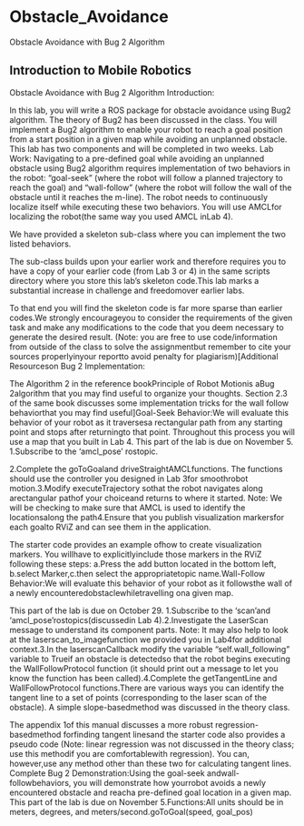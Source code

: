 # Obstacle_Avoidance

Obstacle Avoidance with Bug 2 Algorithm

## Introduction to Mobile Robotics

Obstacle Avoidance with Bug 2 Algorithm Introduction:

In this lab, you will write a ROS package for obstacle avoidance using Bug2 algorithm. The theory of Bug2 has been discussed in the class. You will implement a Bug2 algorithm to enable your robot to reach a goal position from a start position in a given map while avoiding an unplanned obstacle.  This lab has two components and will be completed in two weeks. Lab Work: Navigating  to  a  pre-defined  goal  while  avoiding  an  unplanned  obstacle  using  Bug2  algorithm requires implementation of two behaviors in the robot: “goal-seek” (where the robot will follow a planned trajectory to reach the goal) and “wall-follow” (where the robot will follow the wall of  the  obstacle  until  it  reaches  the  m-line).  The robot needs  to  continuously  localize  itself while executing these two behaviors. You will use AMCLfor localizing the robot(the same way you used AMCL inLab 4). 

We have provided a skeleton sub-class where you can implement the two listed behaviors. 

The sub-class builds upon your earlier work and therefore requires you to have a copy of your earlier code (from Lab 3 or 4) in the same scripts directory where you store this lab’s skeleton code.This lab marks a substantial increase in challenge and freedomover earlier labs. 

To that end you will  find  the  skeleton  code  is  far  more  sparse  than earlier codes.We strongly encourageyou  to consider the requirements of the given task and make any modifications to the code that you deem necessary to generate the desired result. (Note: you are free to use code/information from outside of the class to solve the assignmentbut remember to cite your sources properlyinyour reportto avoid penalty for plagiarism)[Additional Resourceson Bug 2 Implementation:

The Algorithm 2 in the reference bookPrinciple of Robot Motionis aBug 2algorithm that you may find useful to organize your thoughts. Section 2.3 of the same book discusses some implementation tricks for the wall  follow behaviorthat you may find useful]Goal-Seek Behavior:We will evaluate this behavior of your robot as it traversesa rectangular path from any starting point and stops after returningto that point. Throughout this process you will use a map that you built in Lab 4. This part of the lab is due on November 5. 1.Subscribe to the ‘amcl_pose’ rostopic.

2.Complete the goToGoaland driveStraightAMCLfunctions. The functions should use the controller you designed in Lab 3for smoothrobot motion.3.Modify executeTrajectory sothat the robot navigates along arectangular pathof your choiceand returns to where it started. Note: We will be checking to make sure that AMCL is used to identify the locationsalong the path4.Ensure that you publish visualization markersfor each goalto RViZ and can see them in the application.

The starter code provides an example ofhow to create visualization markers. You willhave to explicitlyinclude those markers in the RViZ following these steps: a.Press the add button located in the bottom left, b.select Marker,c.then select the appropriatetopic name.Wall-Follow Behavior:We will evaluate this behavior of your robot as it followsthe wall of a newly encounteredobstaclewhiletravelling ona given map. 

This part of the lab is due on October 29. 1.Subscribe to the ‘scan’and ‘amcl_pose’rostopics(discussedin Lab 4).2.Investigate the LaserScan message to understand its component parts. Note: It may also help to look at the laserscan_to_imagefunction we provided you in Lab4for additional context.3.In the laserscanCallback modify the variable “self.wall_following” variable to Trueif an obstacle is detectedso that the robot begins executing the WallFollowProtocol function (it should print out a message to let you know the function has been called).4.Complete the getTangentLine and WallFollowProtocol functions.There are various ways you can identify the tangent line to a set of points (corresponding to the laser scan of the obstacle). A simple slope-basedmethod was discussed in the theory class. 

The appendix 1of this manual discusses a more robust regression-basedmethod forfinding tangent linesand the starter code also provides a pseudo code (Note: linear regression was not discussed in the theory class; use this methodif you are comfortablewith regression). You can, however,use any method other than these two for calculating tangent lines. Complete Bug 2 Demonstration:Using the goal-seek andwall-followbehaviors, you will demonstrate how yourrobot avoids a newly encountered obstacle and reacha pre-defined goal location in a given map. This part of the lab is due on November 5.Functions:All units should be in meters, degrees, and meters/second.goToGoal(speed, goal_pos)
